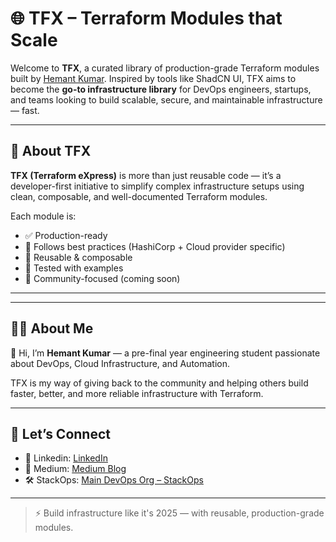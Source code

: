 # 🌐 TFX – Terraform Modules that Scale

Welcome to **TFX**, a curated library of production-grade Terraform modules built by [Hemant Kumar](https://github.com/HATAKEkakshi). Inspired by tools like ShadCN UI, TFX aims to become the **go-to infrastructure library** for DevOps engineers, startups, and teams looking to build scalable, secure, and maintainable infrastructure — fast.

---

## 🚀 About TFX

**TFX (Terraform eXpress)** is more than just reusable code — it’s a developer-first initiative to simplify complex infrastructure setups using clean, composable, and well-documented Terraform modules.

Each module is:

- ✅ Production-ready
- 🧱 Follows best practices (HashiCorp + Cloud provider specific)
- 🔁 Reusable & composable
- 🧪 Tested with examples
- 💬 Community-focused (coming soon)

---

---

## 🙋‍♂️ About Me

👋 Hi, I’m **Hemant Kumar** — a pre-final year engineering student passionate about DevOps, Cloud Infrastructure, and Automation.

TFX is my way of giving back to the community and helping others build faster, better, and more reliable infrastructure with Terraform.

---



## 📣 Let’s Connect

- 🔗 Linkedin: [LinkedIn]((https://www.linkedin.com/in/hemant-kumar-461867281/))
- 🧠 Medium: [Medium Blog]([https://medium.com/@yourusername](https://medium.com/@hemantkumarhk))
- 🛠 StackOps: [Main DevOps Org – StackOps]((https://github.com/StackOps-From-Idea-to-Reality))

---

> ⚡ Build infrastructure like it's 2025 — with reusable, production-grade modules.

